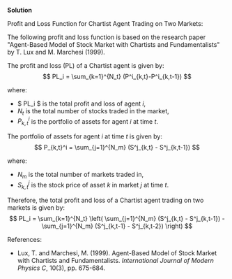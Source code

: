 

**Solution**

Profit and Loss Function for Chartist Agent Trading on Two Markets:

The following profit and loss function is based on the research paper "Agent-Based Model of Stock Market with Chartists and Fundamentalists" by T. Lux and M. Marchesi (1999).

The profit and loss (PL) of a Chartist agent is given by:
$$ PL_i = \sum_{k=1}^{N_t} (P^i_{k,t}-P^i_{k,t-1}) $$

where:

- $ PL_i $ is the total profit and loss of agent $i$, 
- $N_t$ is the total number of stocks traded in the market, 
- $P_{k,t}^i$ is the portfolio of assets for agent $i$ at time $t$.

The portfolio of assets for agent $i$ at time $t$ is given by:
$$ P_{k,t}^i = \sum_{j=1}^{N_m} (S^j_{k,t} - S^j_{k,t-1}) $$

where:

- $N_m$ is the total number of markets traded in, 
- $S_{k,t}^j$ is the stock price of asset $k$ in market $j$ at time $t$.

Therefore, the total profit and loss of a Chartist agent trading on two markets is given by:
$$ PL_i = \sum_{k=1}^{N_t} \left( \sum_{j=1}^{N_m} (S^j_{k,t} - S^j_{k,t-1}) - \sum_{j=1}^{N_m} (S^j_{k,t-1} - S^j_{k,t-2}) \right) $$

References:

- Lux, T. and Marchesi, M. (1999). Agent-Based Model of Stock Market with Chartists and Fundamentalists. *International Journal of Modern Physics C*, 10(3), pp. 675-684.